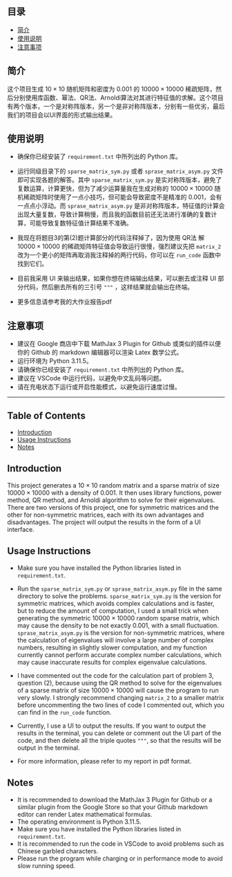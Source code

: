 ## 目录

- [简介](#简介)
- [使用说明](#使用说明)
- [注意事项](#注意事项)

## 简介

这个项目生成 $10\times 10$ 随机矩阵和密度为 $0.001$ 的 $10000\times 10000$ 稀疏矩阵，然后分别使用库函数、幂法、QR法、Arnoldi算法对其进行特征值的求解。这个项目有两个版本，一个是对称阵版本，另一个是非对称阵版本，分别有一些优劣，最后我们的项目会以UI界面的形式输出结果。

## 使用说明

- 确保你已经安装了 `requirement.txt` 中所列出的 Python 库。  
   
- 运行同级目录下的 `sparse_matrix_sym.py` 或者 `sprase_matrix_asym.py` 文件即可实现各题的解答。其中 `sparse_matrix_sym.py` 是实对称阵版本，避免了复数运算，计算更快，但为了减少运算量我在生成对称的 $10000\times 10000$ 随机稀疏矩阵时使用了一点小技巧，但可能会导致密度不是精准的 $0.001$，会有一点点小浮动。而 `sprase_matrix_asym.py` 是非对称阵版本，特征值的计算会出现大量复数，导致计算稍慢，而且我的函数目前还无法进行准确的复数计算，可能导致复数特征值计算结果不准确。
  
- 我现在将题目3的第(2)题计算部分的代码注释掉了，因为使用 QR法 解 $10000\times 10000$ 的稀疏矩阵特征值会导致运行很慢，强烈建议先把 `matrix_2` 改为一个更小的矩阵再取消我注释掉的两行代码，你可以在 `run_code` 函数中找到它们。

- 目前我采用 UI 来输出结果，如果你想在终端输出结果，可以删去或注释 UI 部分代码，然后删去所有的三引号 `"""` ，这样结果就会输出在终端。

- 更多信息请参考我的大作业报告pdf
## 注意事项

- 建议在 Google 商店中下载 MathJax 3 Plugin for Github 或类似的插件以便你的 Github 的 markdown 编辑器可以渲染 Latex 数学公式。
- 运行环境为 Python 3.11.5。
- 请确保你已经安装了 `requirement.txt` 中所列出的 Python 库。
- 建议在 VSCode 中运行代码，以避免中文乱码等问题。
- 请在充电状态下运行或开启性能模式，以避免运行速度过慢。

---

## Table of Contents

- [Introduction](#introduction)
- [Usage Instructions](#usage-instructions)
- [Notes](#notes)

## Introduction

This project generates a $10\times 10$ random matrix and a sparse matrix of size $10000\times 10000$ with a density of $0.001$. It then uses library functions, power method, QR method, and Arnoldi algorithm to solve for their eigenvalues. There are two versions of this project, one for symmetric matrices and the other for non-symmetric matrices, each with its own advantages and disadvantages. The project will output the results in the form of a UI interface.

## Usage Instructions

- Make sure you have installed the Python libraries listed in `requirement.txt`.
   
- Run the `sparse_matrix_sym.py` or `sprase_matrix_asym.py` file in the same directory to solve the problems. `sparse_matrix_sym.py` is the version for symmetric matrices, which avoids complex calculations and is faster, but to reduce the amount of computation, I used a small trick when generating the symmetric $10000\times 10000$ random sparse matrix, which may cause the density to be not exactly $0.001$, with a small fluctuation. `sprase_matrix_asym.py` is the version for non-symmetric matrices, where the calculation of eigenvalues will involve a large number of complex numbers, resulting in slightly slower computation, and my function currently cannot perform accurate complex number calculations, which may cause inaccurate results for complex eigenvalue calculations.
  
- I have commented out the code for the calculation part of problem 3, question (2), because using the QR method to solve for the eigenvalues of a sparse matrix of size $10000\times 10000$ will cause the program to run very slowly. I strongly recommend changing `matrix_2` to a smaller matrix before uncommenting the two lines of code I commented out, which you can find in the `run_code` function.

- Currently, I use a UI to output the results. If you want to output the results in the terminal, you can delete or comment out the UI part of the code, and then delete all the triple quotes `"""`, so that the results will be output in the terminal.

- For more information, please refer to my report in pdf format.

## Notes

- It is recommended to download the MathJax 3 Plugin for Github or a similar plugin from the Google Store so that your Github markdown editor can render Latex mathematical formulas.
- The operating environment is Python 3.11.5.
- Make sure you have installed the Python libraries listed in `requirement.txt`.
- It is recommended to run the code in VSCode to avoid problems such as Chinese garbled characters.
- Please run the program while charging or in performance mode to avoid slow running speed.
